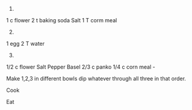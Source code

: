 1)
1 c flower 
2 t baking soda
Salt 
1 T corm meal

2)
1 egg
2 T water

3)
1/2 c flower
Salt
Pepper
Basel
2/3 c panko 
1/4 c corn meal -

Make 1,2,3 in different bowls dip whatever through all three in that order. 

Cook

Eat